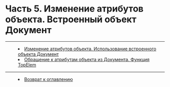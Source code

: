 # Часть 5. Изменение атрибутов объекта. Встроенный объект Документ
***

<dd><li> <a href="XmlDoc.md"> Изменение атрибутов объекта. Использование встроенного объекта Документ</a></dd>
<dd><li> <a href="TopElem.md"> Обращение к атрибутам объекта из Документа. Функция TopElem</a></dd>

***

<dd><li> <a href="README.md"> Возврат к оглавлению</a></dd>
